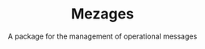 <h1 align="center">Mezages</h1>
<p align="center">A package for the management of operational messages</p>
